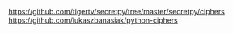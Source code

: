 https://github.com/tigertv/secretpy/tree/master/secretpy/ciphers
https://github.com/lukaszbanasiak/python-ciphers
